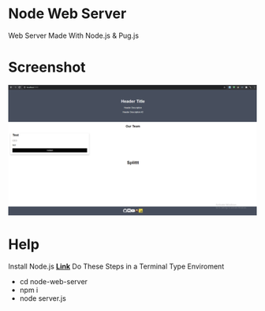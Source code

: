 # Node Web Server
 
 Web Server Made With Node.js & Pug.js 
 
 # Screenshot
 
 ![Screenshot](https://raw.githubusercontent.com/0xWarning/Node-Web-Server/main/front/includes/images/Screenshot_1.png)

 # Help

Install Node.js **[Link](https://nodejs.org/en/download/)**
Do These Steps in a Terminal Type Enviroment
- cd node-web-server
- npm i
- node server.js
